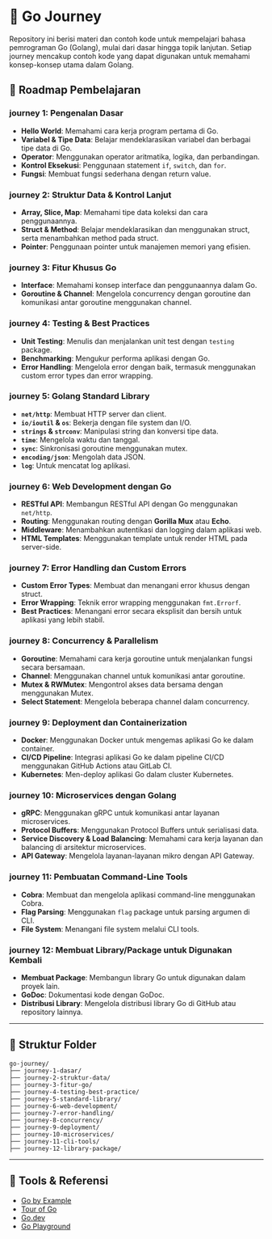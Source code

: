 # 🚀 Go Journey

Repository ini berisi materi dan contoh kode untuk mempelajari bahasa pemrograman Go (Golang), mulai dari dasar hingga topik lanjutan. Setiap journey mencakup contoh kode yang dapat digunakan untuk memahami konsep-konsep utama dalam Golang.

## 🧭 Roadmap Pembelajaran

### **journey 1: Pengenalan Dasar**
- **Hello World**: Memahami cara kerja program pertama di Go.
- **Variabel & Tipe Data**: Belajar mendeklarasikan variabel dan berbagai tipe data di Go.
- **Operator**: Menggunakan operator aritmatika, logika, dan perbandingan.
- **Kontrol Eksekusi**: Penggunaan statement `if`, `switch`, dan `for`.
- **Fungsi**: Membuat fungsi sederhana dengan return value.

### **journey 2: Struktur Data & Kontrol Lanjut**
- **Array, Slice, Map**: Memahami tipe data koleksi dan cara penggunaannya.
- **Struct & Method**: Belajar mendeklarasikan dan menggunakan struct, serta menambahkan method pada struct.
- **Pointer**: Penggunaan pointer untuk manajemen memori yang efisien.

### **journey 3: Fitur Khusus Go**
- **Interface**: Memahami konsep interface dan penggunaannya dalam Go.
- **Goroutine & Channel**: Mengelola concurrency dengan goroutine dan komunikasi antar goroutine menggunakan channel.

### **journey 4: Testing & Best Practices**
- **Unit Testing**: Menulis dan menjalankan unit test dengan `testing` package.
- **Benchmarking**: Mengukur performa aplikasi dengan Go.
- **Error Handling**: Mengelola error dengan baik, termasuk menggunakan custom error types dan error wrapping.

### **journey 5: Golang Standard Library**
- **`net/http`**: Membuat HTTP server dan client.
- **`io/ioutil` & `os`**: Bekerja dengan file system dan I/O.
- **`strings` & `strconv`**: Manipulasi string dan konversi tipe data.
- **`time`**: Mengelola waktu dan tanggal.
- **`sync`**: Sinkronisasi goroutine menggunakan mutex.
- **`encoding/json`**: Mengolah data JSON.
- **`log`**: Untuk mencatat log aplikasi.

### **journey 6: Web Development dengan Go**
- **RESTful API**: Membangun RESTful API dengan Go menggunakan `net/http`.
- **Routing**: Menggunakan routing dengan **Gorilla Mux** atau **Echo**.
- **Middleware**: Menambahkan autentikasi dan logging dalam aplikasi web.
- **HTML Templates**: Menggunakan template untuk render HTML pada server-side.

### **journey 7: Error Handling dan Custom Errors**
- **Custom Error Types**: Membuat dan menangani error khusus dengan struct.
- **Error Wrapping**: Teknik error wrapping menggunakan `fmt.Errorf`.
- **Best Practices**: Menangani error secara eksplisit dan bersih untuk aplikasi yang lebih stabil.

### **journey 8: Concurrency & Parallelism**
- **Goroutine**: Memahami cara kerja goroutine untuk menjalankan fungsi secara bersamaan.
- **Channel**: Menggunakan channel untuk komunikasi antar goroutine.
- **Mutex & RWMutex**: Mengontrol akses data bersama dengan menggunakan Mutex.
- **Select Statement**: Mengelola beberapa channel dalam concurrency.

### **journey 9: Deployment dan Containerization**
- **Docker**: Menggunakan Docker untuk mengemas aplikasi Go ke dalam container.
- **CI/CD Pipeline**: Integrasi aplikasi Go ke dalam pipeline CI/CD menggunakan GitHub Actions atau GitLab CI.
- **Kubernetes**: Men-deploy aplikasi Go dalam cluster Kubernetes.

### **journey 10: Microservices dengan Golang**
- **gRPC**: Menggunakan gRPC untuk komunikasi antar layanan microservices.
- **Protocol Buffers**: Menggunakan Protocol Buffers untuk serialisasi data.
- **Service Discovery & Load Balancing**: Memahami cara kerja layanan dan balancing di arsitektur microservices.
- **API Gateway**: Mengelola layanan-layanan mikro dengan API Gateway.

### **journey 11: Pembuatan Command-Line Tools**
- **Cobra**: Membuat dan mengelola aplikasi command-line menggunakan Cobra.
- **Flag Parsing**: Menggunakan `flag` package untuk parsing argumen di CLI.
- **File System**: Menangani file system melalui CLI tools.

### **journey 12: Membuat Library/Package untuk Digunakan Kembali**
- **Membuat Package**: Membangun library Go untuk digunakan dalam proyek lain.
- **GoDoc**: Dokumentasi kode dengan GoDoc.
- **Distribusi Library**: Mengelola distribusi library Go di GitHub atau repository lainnya.

---

## 📂 Struktur Folder
```hcl
go-journey/
├── journey-1-dasar/
├── journey-2-struktur-data/
├── journey-3-fitur-go/
├── journey-4-testing-best-practice/
├── journey-5-standard-library/
├── journey-6-web-development/
├── journey-7-error-handling/
├── journey-8-concurrency/
├── journey-9-deployment/
├── journey-10-microservices/
├── journey-11-cli-tools/
├── journey-12-library-package/
```
---

## 🧰 Tools & Referensi
- [Go by Example](https://gobyexample.com/)
- [Tour of Go](https://tour.golang.org/)
- [Go.dev](https://go.dev/)
- [Go Playground](https://play.golang.org/)
